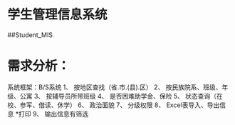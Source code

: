 学生管理信息系统 
===========
##Student_MIS

需求分析： 
===========
系统框架：B/S系统
1、	按地区查找（省.市.(县).区）
2、	按民族院系、班级、年级、公寓
3、	按辅导员所带班级
4、	是否困难助学金、保险
5、	状态查询（在校、参军、借读、休学）
6、	政治面貌
7、	分级权限
8、	Excel表导入、导出信息 *打印
9、	输出信息有筛选


